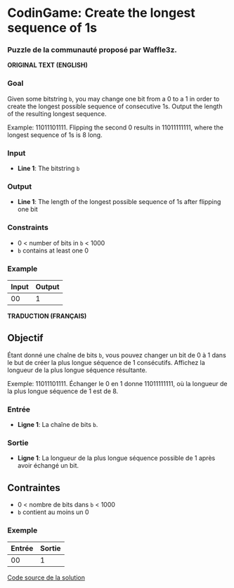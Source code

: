 # CodinGame: Create the longest sequence of 1s

### Puzzle de la communauté proposé par Waffle3z.

**ORIGINAL TEXT (ENGLISH)**

### Goal
Given some bitstring `b`, you may change one bit from a 0 to a 1 in order to create the longest possible sequence of consecutive 1s. Output the length of the resulting longest sequence.

Example: 11011101111.
Flipping the second 0 results in 11011111111, where the longest sequence of 1s is 8 long.

### Input
- **Line 1**: The bitstring `b`

### Output
- **Line 1**: The length of the longest possible sequence of 1s after flipping one bit

### Constraints
- 0 < number of bits in `b` < 1000
- `b` contains at least one 0

### Example

Input | Output
------------ | -------------
00 | 1

**TRADUCTION (FRANÇAIS)**

## Objectif

Étant donné une chaîne de bits `b`, vous pouvez changer un bit de 0 à 1 dans le but de créer la plus longue séquence de 1 consécutifs. Affichez la longueur de la plus longue séquence résultante.

Exemple: 11011101111.
Échanger le 0 en 1 donne 11011111111, où la longueur de la plus longue séquence de 1 est de 8.

### Entrée
- **Ligne 1**: La chaîne de bits `b`.

### Sortie
- **Ligne 1**: La longueur de la plus longue séquence possible de 1 après avoir échangé un bit.

## Contraintes
- 0 < nombre de bits dans `b` < 1000
- `b` contient au moins un 0

### Exemple

Entrée | Sortie
------------ | -------------
00 | 1

[Code source de la solution](https://github.com/Kous92/CodinGame-Swift-FR-/blob/main/Puzzles%20classiques/Facile/Create%20the%20longest%20sequence%20of%201s/longest1sequence.swift)